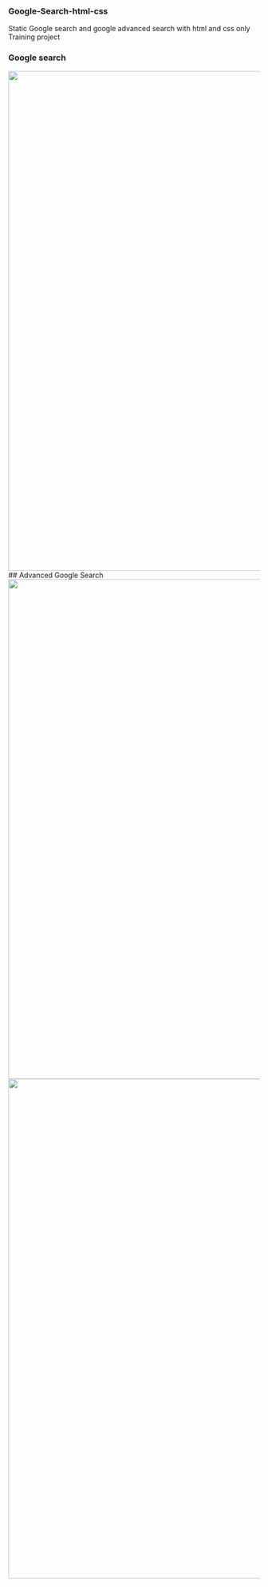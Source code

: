 ### Google-Search-html-css
Static Google search and google advanced search with html and css only Training project

### Google search
  <img src="https://i.imgur.com/vnuaHuI.png" width="1000px"/>
  </br>
## Advanced Google Search
 <img src="https://i.imgur.com/8HvtqbV.png" width="1000px"/>
 </br>
 <img src="https://i.imgur.com/tDEpR6d.png" width="1000px"/>
 





